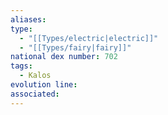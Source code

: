 ```yaml
---
aliases: 
type:
  - "[[Types/electric|electric]]"
  - "[[Types/fairy|fairy]]"
national dex number: 702
tags:
  - Kalos
evolution line: 
associated:
---
```

